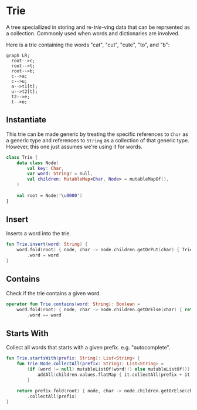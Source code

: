 # Trie 

A tree speciailized in storing and re-_trie_-ving data that can be reprsented as a collection.
Commonly used when words and dictionaries are involved.

Here is a trie containing the words "cat", "cut", "cute", "to", and "b":

```mermaid
graph LR;
  root-->c;
  root-->t;
  root-->b;
  c-->a;
  c-->u;
  a-->t1[t];
  u-->t2[t];
  t2-->e;
  t-->o;
```

## Instantiate

This trie can be made generic by treating the specific references to `Char` as a generic type and references
to `String` as a collection of that generic type. However, this one just assumes we're using it for words.

```kotlin
class Trie {
    data class Node(
        val key: Char,
        var word: String? = null, 
        val children: MutableMap<Char, Node> = mutableMapOf(),
    )
    
    val root = Node('\u0000')
}
```

## Insert

Inserts a word into the trie.

```kotlin
fun Trie.insert(word: String) {
    word.fold(root) { node, char -> node.children.getOrPut(char) { Trie.Node(char) } }
        .word = word
}
```

## Contains

Check if the trie contains a given word.

```kotlin
operator fun Trie.contains(word: String): Boolean =
    word.fold(root) { node, char -> node.children.getOrElse(char) { return false } }
        .word == word
```

## Starts With

Collect all words that starts with a given prefix. e.g. "autocomplete".

```kotlin
fun Trie.startsWith(prefix: String): List<String> {
    fun Trie.Node.collectAll(prefix: String): List<String> =
        (if (word != null) mutableListOf(word!!) else mutableListOf()).apply {
            addAll(children.values.flatMap { it.collectAll(prefix + it.key) })
        }
    
    return prefix.fold(root) { node, char -> node.children.getOrElse(char) { return emptyList() } }
        .collectAll(prefix)
}
```
